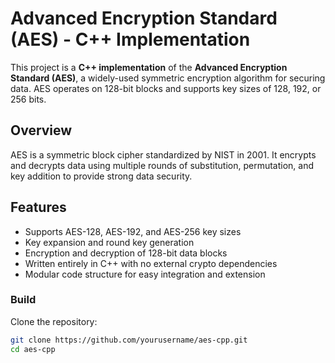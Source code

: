 # Advanced Encryption Standard (AES) - C++ Implementation

This project is a **C++ implementation** of the **Advanced Encryption Standard (AES)**, a widely-used symmetric encryption algorithm for securing data. AES operates on 128-bit blocks and supports key sizes of 128, 192, or 256 bits.

## Overview

AES is a symmetric block cipher standardized by NIST in 2001. It encrypts and decrypts data using multiple rounds of substitution, permutation, and key addition to provide strong data security.

## Features

- Supports AES-128, AES-192, and AES-256 key sizes
- Key expansion and round key generation
- Encryption and decryption of 128-bit data blocks
- Written entirely in C++ with no external crypto dependencies
- Modular code structure for easy integration and extension

### Build

Clone the repository:

```bash
git clone https://github.com/yourusername/aes-cpp.git
cd aes-cpp

